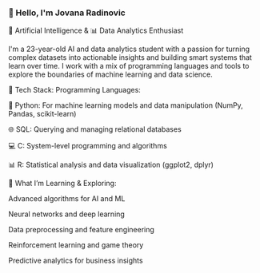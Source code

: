 
### 👋 Hello, I'm Jovana Radinovic
🧠 Artificial Intelligence & 📊 Data Analytics Enthusiast

I'm a 23-year-old AI and data analytics student with a passion for turning complex datasets into actionable insights and building smart systems that learn over time. I work with a mix of programming languages and tools to explore the boundaries of machine learning and data science.


🔧 Tech Stack:
Programming Languages:

🐍 Python: For machine learning models and data manipulation (NumPy, Pandas, scikit-learn)

🌐 SQL: Querying and managing relational databases

💻 C: System-level programming and algorithms

📊 R: Statistical analysis and data visualization (ggplot2, dplyr)


📘 What I’m Learning & Exploring:

Advanced algorithms for AI and ML

Neural networks and deep learning

Data preprocessing and feature engineering

Reinforcement learning and game theory

Predictive analytics for business insights


